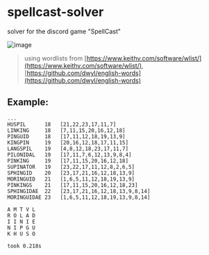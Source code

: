 # spellcast-solver

solver for the discord game "SpellCast"

![image](https://external-content.duckduckgo.com/iu/?u=https%3A%2F%2Fuser-images.githubusercontent.com%2F44306495%2F198855515-21e4430f-d630-4a1a-ae94-9263e57929b1.png&f=1&nofb=1&ipt=3cdf1a82ac0c660de52dcecf4965932d9ae4ce1bc5f9fb7f462601a119cb6748&ipo=images)

> using wordlists from [https://www.keithv.com/software/wlist/](https://www.keithv.com/software/wlist/), [https://github.com/dwyl/english-words](https://github.com/dwyl/english-words)

## Example:
```
...
HUSPIL      18   [21,22,23,17,11,7]
LINKING     18   [7,11,15,20,16,12,18]
PINGUID     18   [17,11,12,18,19,13,9]
KINGPIN     19   [20,16,12,18,17,11,15]
LANGSPIL    19   [4,8,12,18,23,17,11,7]
PILONIDAL   19   [17,11,7,6,12,13,9,8,4]
PINKING     19   [17,11,15,20,16,12,18]
SUPINATOR   19   [23,22,17,11,12,8,2,6,5]
SPHINGID    20   [23,17,21,16,12,18,13,9]
MORINGUID   21   [1,6,5,11,12,18,19,13,9]
PINKINGS    21   [17,11,15,20,16,12,18,23]
SPHINGIDAE  22   [23,17,21,16,12,18,13,9,8,14]
MORINGUIDAE 23   [1,6,5,11,12,18,19,13,9,8,14]

A M T V L
R O L A D
I I N I E
N I P G U
K H U S O

took 0.218s
```

